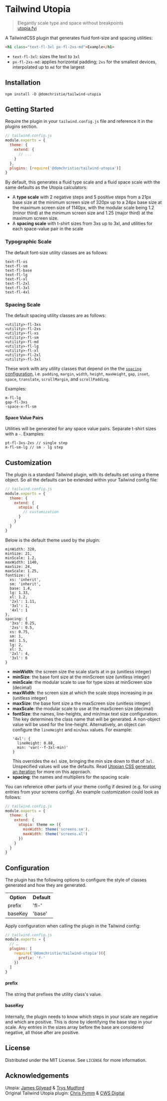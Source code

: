 # Tailwind Utopia

> Elegantly scale type and space without breakpoints \
> [utopia.fyi](https://utopia.fyi)

A TailwindCSS plugin that generates fluid font-size and spacing utilities:

```html
<h1 class="text-fl-3xl px-fl-2xs-md">Example</h1>
```
- `text-fl-3xl`: sizes the text to `3xl`
- `px-fl-2xs-md`: applies horizontal padding; `2xs` for the smallest devices, interpolated up to `md` for the largest

## Installation
```
npm install -D @domchristie/tailwind-utopia
```

## Getting Started
Require the plugin in your `tailwind.config.js` file and reference it in the plugins section.
```js
// tailwind.config.js
module.exports = {
  theme: {
    extend: {
      // ...
    }
  },
  plugins: [require('@domchristie/tailwind-utopia')]
}
```

By default, this generates a fluid type scale and a fluid space scale with the same defaults as the Utopia calculators:
* A **type scale** with 2 negative steps and 5 positive steps from a 21px base size at the minimum screen size of 320px up to a 24px base size at the maximum screen size of 1140px, with the modular scale being 1.2 (minor third) at the minimum screen size and 1.25 (major third) at the maximum screen size.
* A **spacing scale** with t-shirt sizes from 3xs up to 3xl, and utilities for each space-value pair in the scale

### Typographic Scale
The default font-size utility classes are as follows:
```
text-fl-xs
text-fl-sm
text-fl-base
text-fl-lg
text-fl-xl
text-fl-2xl
text-fl-3xl
text-fl-4xl
```

### Spacing Scale
The default spacing utility classes are as follows:
```
<utility>-fl-3xs
<utility>-fl-2xs
<utility>-fl-xs
<utility>-fl-sm
<utility>-fl-md
<utility>-fl-lg
<utility>-fl-xl
<utility>-fl-2xl
<utility>-fl-3xl
```
These work with any utility classes that depend on the the [`spacing` configuration](https://tailwindcss.com/docs/customizing-spacing), i.e. `padding`, `margin`, `width`, `height`, `maxHeight`, `gap`, `inset`, `space`, `translate`, `scrollMargin`, and `scrollPadding`.

Examples:
```
m-fl-lg
gap-fl-3xs
-space-x-fl-sm
```
#### Space Value Pairs
Utilities will be generated for any space value pairs. Separate t-shirt sizes with a `-`. Examples:
```
pt-fl-3xs-2xs // single step
m-fl-sm-lg // sm - lg step
```

## Customization
The plugin is a standard Tailwind plugin, with its defaults set using a theme object. So all the defaults can be extended within your Tailwind config file:

```js
// tailwind.config.js
module.exports = {
  theme: {
    extend: {
      utopia: {
        // customization
      }
    }
  }
}
```

Below is the default theme used by the plugin:
```
minWidth: 320,
minSize: 21,
minScale: 1.2,
maxWidth: 1140,
maxSize: 24,
maxScale: 1.25,
fontSize: {
  xs: 'inherit',
  sm: 'inherit',
  base: 1.4,
  lg: 1.33,
  xl: 1.2,
  '2xl': 1.11,
  '3xl': 1,
  '4xl': 1
},
spacing: {
  '3xs': 0.25,
  '2xs': 0.5,
  xs: 0.75,
  sm: 1,
  md: 1.5,
  lg: 2,
  xl: 3,
  '2xl': 4,
  '3xl': 6
}
```
* **minWidth**: the screen size the scale starts at in px (unitless integer)
* **minSize**: the base font size at the minScreen size (unitless integer)
* **minScale**: the modular scale to use for type sizes at minScreen size (decimal)
* **maxWidth**: the screen size at which the scale stops increasing in px (unitless integer)
* **maxSize**: the base font size a the maxScreen size (unitless integer)
* **maxScale**: the modular scale to use at the maxScreen size (decimal)
* **fontSize**: the names, line-heights, and min/max text size configuration. The key determines the class name that will be generated. A non-object value will be used for the line-height. Alternatively, an object can configure the `lineHeight` and `min`/`max` values. For example:
  ```
  '4xl': {
    lineHeight: 0.88,
    min: 'var(--f-3xl-min)'
  }
  ```
  This overrides the `4xl` size, bringing the min size down to that of `3xl`. Unspecified values will use the defaults. Read [Utopian CSS generator, an iteration](https://utopia.fyi/blog/a-second-generator) for more on this approach.
* **spacing**: the names and multipliers for the spacing scale

You can reference other parts of your theme config if desired (e.g. for using entries from your screens config).  An example customization could look as follows:
```js
// tailwind.config.js
module.exports = {
  theme: {
    extend: {
      utopia: theme => ({
        minWidth: theme('screens.sm'),
        maxWidth: theme('screens.xl')
      })
    }
  }
}
```

## Configuration
The plugin has the following options to configure the style of classes generated and how they are generated.

<table>
  <tr>
    <th>Option</th><th>Default</th>
  </tr>
  <tr>
    <td>prefix</td><td>'fl-'</td>
  <tr>
  <tr>
    <td>baseKey</td><td>'base'</td>
  <tr>
</table>

Apply configuration when calling the plugin in the Tailwind config:
```js
// tailwind.config.js
module.exports = {
  // …
  plugins: [
    require('@domchristie/tailwind-utopia')({
      prefix: 'f-'
    })
  ]
}
```

#### prefix
The string that prefixes the utility class's value.

#### baseKey
Internally, the plugin needs to know which steps in your scale are negative and which are positive. This is done by identifying the base step in your scale. Any entries in the sizes array before the base are considered negative, all those after are positive.

## License
Distributed under the MIT License. See `LICENSE` for more information.

## Acknowledgements
Utopia: [James Gilyead](https://www.hustlersquad.net/) & [Trys Mudford](https://www.trysmudford.com/) \
Original Tailwind Utopia plugin: [Chris Pymm](https://www.chrispymm.co.uk/) & [CWS Digital](https://cwsdigital.com/)
